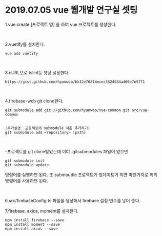 # 2019.07.05 vue 웹개발 연구실 셋팅

1.vue create [프로젝트 명] 을 하여 vue 프로젝트를 생성한다.

<br>

2.vuetify를 설치한다.

```
vue add vuetify
```

<br>

3.cURL으로 tslint등 셋팅 설정한다.

```
https://gist.github.com/hyunwoo/bb12e76814ecec5524634a460e7e9771
```

<br>

4.firebase-web git clone한다.

```
git submodule add git://github.com/hyunwoo/vue-common.git src/vue-common


(추가설명. 프로젝트에 submodule 처음 추가하기)
git submodule add <repository> [path]
```

<br>

-프로젝트를 git clone받았는데 이미 .gitsubmodules 파일이 있으면

```
git submodule init
git submodule update
```

명령어를 실행하면 된다. 또 submoudle 프로젝트가 업데이트가 되면 마찬가지로 위의 명령어를 사용하면 된다.

<br>

6.src/firebaseConfig.ts 파일을 생성해서 firebase 설정 변수를 넣어 준다.

7.firebase, axios, moment를 설치한다.

```
npm install firebase --save
npm install moment --save
npm install axios --save
```
